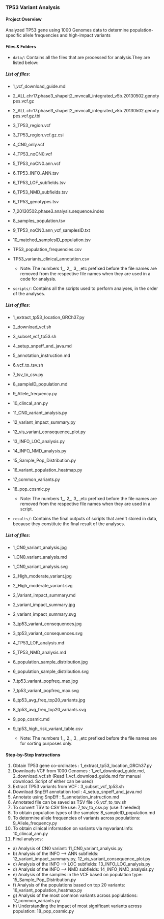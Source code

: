 ### TP53 Variant Analysis

#### Project Overview

Analyzed TP53 gene using 1000 Genomes data to determine population-specific allele frequencies and high-impact variants

#### Files & Folders

- `data/`: Contains all the files that are processed for analysis.They are listed below:

##### List of files:

- 1_vcf_download_guide.md
- 2_ALL.chr17.phase3_shapeit2_mvncall_integrated_v5b.20130502.genotypes.vcf.gz
- 2_ALL.chr17.phase3_shapeit2_mvncall_integrated_v5b.20130502.genotypes.vcf.gz.tbi
- 3_TP53_region.vcf
- 3_TP53_region.vcf.gz.csi
- 4_CN0_only.vcf
- 4_TP53_noCN0.vcf
- 5_TP53_noCN0.ann.vcf
- 6_TP53_INFO_ANN.tsv
- 6_TP53_LOF_subfields.tsv
- 6_TP53_NMD_subfields.tsv
- 6_TP53_genotypes.tsv
- 7_20130502.phase3.analysis.sequence.index
- 8_samples_population.tsv
- 9_TP53_noCN0.ann_vcf_samplesID.txt
- 10_matched_samplesID_population.tsv
- TP53_population_frequencies.csv
- TP53_variants_clinical_annotation.csv

  - Note: The numbers 1_, 2_, 3_ ,etc prefixed before the file names are removed from the respective file names when they are used in a code for analysis.

- `scripts/`: Contains all the scripts used to perform analyses, in the order of the analyses.

##### List of files:

- 1_extract_tp53_location_GRCh37.py
- 2_download_vcf.sh
- 3_subset_vcf_tp53.sh
- 4_setup_snpeff_and_java.md
- 5_annotation_instruction.md
- 6_vcf_to_tsv.sh
- 7_tsv_to_csv.py
- 8_sampleID_population.md
- 9_Allele_frequency.py
- 10_clincal_ann.py
- 11_CN0_variant_analysis.py
- 12_variant_impact_summary.py
- 12_vis_variant_consequence_plot.py
- 13_INFO_LOC_analysis.py
- 14_INFO_NMD_analysis.py
- 15_Sample_Pop_Distribution.py
- 16_variant_population_heatmap.py
- 17_common_variants.py
- 18_pop_cosmic.py

  - Note: The numbers 1_, 2_, 3_ ,etc prefixed before the file names are removed from the respective file names when they are used in a script.

- `results/`: Contains the final outputs of scripts that aren't stored in data, because they constitute the final result of the analyses.

##### List of files:

- 1_CN0_variant_analysis.jpg
- 1_CN0_variant_analysis.md
- 1_CN0_variant_analysis.svg
- 2_High_moderate_variant.jpg
- 2_High_moderate_variant.svg
- 2_Variant_impact_summary.md
- 2_variant_impact_summary.jpg
- 2_variant_impact_summary.svg
- 3_tp53_variant_consequences.jpg
- 3_tp53_variant_consequences.svg
- 4_TP53_LOF_analysis.md
- 5_TP53_NMD_analysis.md
- 6_population_sample_distribution.jpg
- 6_population_sample_distribution.svg
- 7_tp53_variant_popfreq_max.jpg
- 7_tp53_variant_popfreq_max.svg
- 8_tp53_avg_freq_top20_variants.jpg
- 8_tp53_avg_freq_top20_variants.svg
- 9_pop_cosmic.md
- 9_tp53_high_risk_variant_table.csv

   - Note: The numbers 1_, 2_, 3_ ,etc prefixed before the file names are for sorting purposes only.

#### Step-by-Step Instructions

 1. Obtain TP53 gene co-ordinates : 1_extract_tp53_location_GRCh37.py
 2. Downloads VCF from 1000 Genomes : 1_vcf_download_guide.md, 2_download_vcf.sh (Read 1_vcf_download_guide.md for manual download. Script of either can be used) 
 3. Extract TP53 variants from VCF : 3_subset_vcf_tp53.sh
 4. Download SnpEff annotation tool : 4_setup_snpeff_and_java.md
 5. Annotate using SnpEff : 5_annotation_instruction.md
 6. Annotated file can be saved as TSV file : 6_vcf_to_tsv.sh
 7. To convert TSV to CSV file use: 7_tsv_to_csv.py (use if needed)
 8. To obtain population types of the samples: 8_sampleID_population.md
 9. To determine allele frequencies of variants across populations: 9_Allele_frequency.py
 10. To obtain clinical information on variants via myvariant.info: 10_clincal_ann.py
 11. Final analyses:
  - a) Analysis of CN0 variant: 11_CN0_variant_analysis.py
  - b) Analysis of the INFO --> ANN subfields: 12_variant_impact_summary.py, 12_vis_variant_consequence_plot.py
  - c) Analysis of the INFO --> LOC subfields: 13_INFO_LOC_analysis.py
  - d) Analysis of the INFO --> NMD subfields: 14_INFO_NMD_analysis.py
  - e) Analysis of the samples in the VCF based on population type: 15_Sample_Pop_Distribution.py
  - f) Analysis of the populations based on top 20 variants: 16_variant_population_heatmap.py
  - g) Analysis of the most common variants across poplulations: 17_common_variants.py
  - h) Understanding the impact of most significant variants across population: 18_pop_cosmic.py



